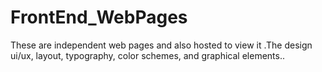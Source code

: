 # FrontEnd_WebPages
These are independent web pages and also hosted to view it .The design ui/ux, layout, typography, color schemes, and graphical elements..

